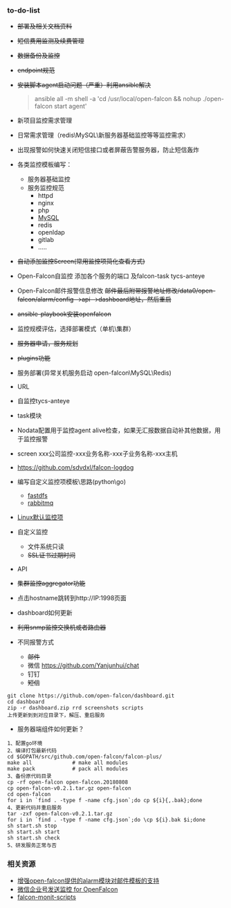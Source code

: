 ### to-do-list
- ~~部署及相关文档资料~~
- ~~短信费用监测及续费管理~~
- ~~数据备份及监控~~
- ~~endpoint规范~~
- ~~安装脚本agent启动问题（严重）利用ansible解决~~
    > ansible all -m shell -a 'cd /usr/local/open-falcon && nohup ./open-falcon start agent'

- 新项目监控需求管理
- 日常需求管理（redis\MySQL\新服务器基础监控等等监控需求）
- 出现报警如何快速关闭短信接口或者屏蔽告警服务器，防止短信轰炸
- 各类监控模板编写：
  - 服务器基础监控
  - 服务监控规范
    - httpd
    - nginx
    - php
    - [MySQL](https://github.com/open-falcon/mymon)
    - redis
    - openldap
    - gitlab
    - .....
- ~~自动添加监控Screen(常用监控项简化查看方式)~~
- Open-Falcon自监控 添加各个服务的端口 及falcon-task tycs-anteye
- Open-Falcon邮件报警信息修改
  ~~邮件最后附带报警地址修改/data0/open-falcon/alarm/config-->api-->dashboard地址，然后重启~~
- ~~ansible-playbook安装openfalcon~~
- 监控规模评估，选择部署模式（单机\集群）
- ~~服务器申请，服务规划~~
- ~~plugins功能~~
- 服务部署(异常关机服务启动 open-falcon\MySQL\Redis\)
- URL
- 自监控tycs-anteye
- task模块
- Nodata配置用于监控agent alive检查，如果无汇报数据自动补其他数据，用于监控报警
- screen
  xxx公司监控-xxx业务名称-xxx子业务名称-xxx主机
- https://github.com/sdvdxl/falcon-logdog
- 编写自定义监控项模板\思路(python\go)
  - [fastdfs](https://github.com/zzlyzq/openfalcon-agent-fastdfs)
  - [rabbitmq](https://github.com/barryz/rabbitmq-monitor)
- [Linux默认监控项](https://github.com/open-falcon/book/blob/master/en_0_2/faq/linux-metrics.md)
- 自定义监控
  - 文件系统只读
  - ~~SSL证书过期时间~~
- API
- ~~集群监控aggregator功能~~
- 点击hostname跳转到http://IP:1998页面
- dashboard如何更新
- ~~利用snmp监控交换机或者路由器~~
- 不同报警方式
  - ~~邮件~~
  - 微信 https://github.com/Yanjunhui/chat
  - 钉钉
  - ~~短信~~
```
git clone https://github.com/open-falcon/dashboard.git
cd dashboard
zip -r dashboard.zip rrd screenshots scripts
上传更新到到对应目录下，解压、重启服务
```
- 服务器端组件如何更新？
```
1、配置go环境
2、编译打包最新代码
cd $GOPATH/src/github.com/open-falcon/falcon-plus/
make all             # make all modules
make pack            # pack all modules
3、备份原代码目录
cp -rf open-falcon open-falcon.20180808
cp open-falcon-v0.2.1.tar.gz open-falcon
cd open-falcon
for i in `find . -type f -name cfg.json`;do cp ${i}{,.bak};done
4、更新代码并重启服务
tar -zxf open-falcon-v0.2.1.tar.gz
for i in `find . -type f -name cfg.json`;do \cp ${i}.bak $i;done
sh start.sh stop
sh start.sh start
sh start.sh check
5、研发服务正常与否
```


### 相关资源
- [增强open-falcon提供的alarm模块对邮件模板的支持](https://github.com/mircoteam/mailtemplate)
- [微信企业号发送监控 for OpenFalcon](https://github.com/Yanjunhui/chat)
- [falcon-monit-scripts](https://github.com/iambocai/falcon-monit-scripts)
